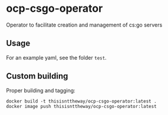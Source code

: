 # ocp-csgo-operator
Operator to facilitate creation and management of cs:go servers

## Usage
For an example yaml, see the folder `test`.

## Custom building
Proper building and tagging:

``` shell
docker build -t thisisnttheway/ocp-csgo-operator:latest .
docker image push thisisnttheway/ocp-csgo-operator:latest
```